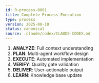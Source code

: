 ```yaml
---
id: R-process-0001
title: Complete Process Execution
type: process
version: 2025-08-10
status: canonical
source: .claude/codex/CLAUDE-CODEX.md
---
```


1. **ANALYZE**: Full context understanding
2. **PLAN**: Multi-agent workflow design
3. **EXECUTE**: Automated implementation
4. **VERIFY**: Quality gate validation
5. **DELIVER**: User-actionable output
6. **LEARN**: Knowledge base update
